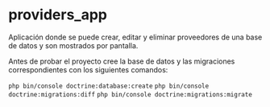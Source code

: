 # providers_app
Aplicación donde se puede crear, editar y eliminar proveedores de una base de datos y son mostrados por pantalla.

Antes de probar el proyecto cree la base de datos y las migraciones correspondientes con los siguientes comandos:

`````php bin/console doctrine:database:create`````
`````php bin/console doctrine:migrations:diff`````
`````php bin/console doctrine:migrations:migrate`````
